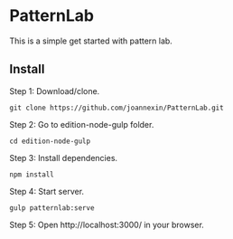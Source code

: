 # PatternLab
This is a simple get started with pattern lab.

## Install

Step 1: Download/clone.
```
git clone https://github.com/joannexin/PatternLab.git
```
Step 2: Go to edition-node-gulp folder.
```
cd edition-node-gulp
```
Step 3: Install dependencies.
```
npm install
```
Step 4: Start server.
```
gulp patternlab:serve
```
Step 5: Open http://localhost:3000/ in your browser.
